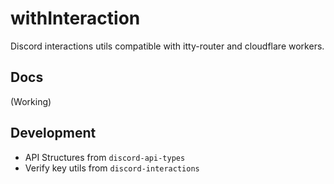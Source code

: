 # withInteraction
Discord interactions utils compatible with itty-router and cloudflare workers.

## Docs
(Working)

## Development
- API Structures from `discord-api-types`
- Verify key utils from `discord-interactions`
